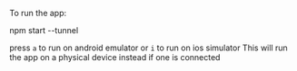To run the app:

npm start --tunnel

press ```a``` to run on android emulator or ```i``` to run on ios simulator
This will run the app on a physical device instead if one is connected
